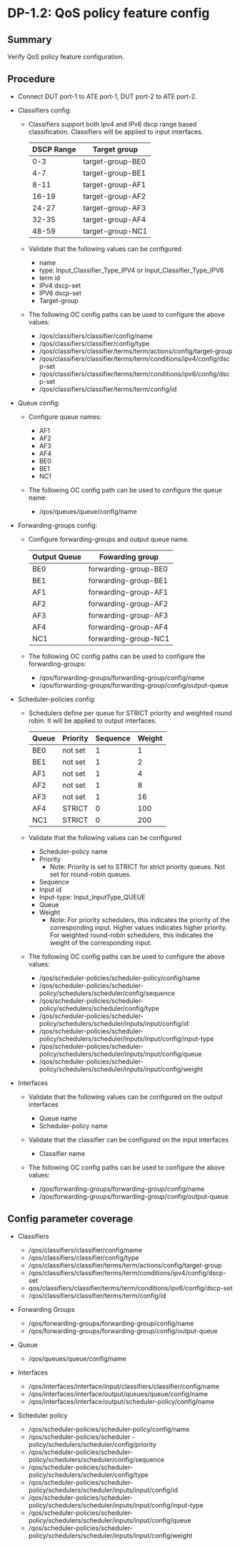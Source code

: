 # DP-1.2: QoS policy feature config

## Summary

Verify QoS policy feature configuration.

## Procedure

*   Connect DUT port-1 to ATE port-1, DUT port-2 to ATE port-2.

*   Classifiers config:

    *   Classifiers support both Ipv4 and IPv6 dscp range based classification.
        Classifiers will be applied to input interfaces.

        DSCP Range | Target group
        ---------- | ----------------
        0-3        | target-group-BE0
        4-7        | target-group-BE1
        8-11       | target-group-AF1
        16-19      | target-group-AF2
        24-27      | target-group-AF3
        32-35      | target-group-AF4
        48-59      | target-group-NC1

    *   Validate that the following values can be configured

        *   name
        *   type: Input_Classifier_Type_IPV4 or Input_Classifier_Type_IPV6
        *   term id
        *   IPv4 dscp-set
        *   IPV6 dscp-set
        *   Target-group

    *   The following OC config paths can be used to configure the above values:

        *   /qos/classifiers/classifier/config/name
        *   /qos/classifiers/classifier/config/type
        *   /qos/classifiers/classifier/terms/term/actions/config/target-group
        *   /qos/classifiers/classifier/terms/term/conditions/ipv4/config/dscp-set
        *   /qos/classifiers/classifier/terms/term/conditions/ipv6/config/dscp-set
        *   /qos/classifiers/classifier/terms/term/config/id

*   Queue config:

    *   Configure queue names:

        *   AF1
        *   AF2
        *   AF3
        *   AF4
        *   BE0
        *   BE1
        *   NC1

    *   The following OC config path can be used to configure the queue name:

        *   /qos/queues/queue/config/name

*   Forwarding-groups config:

    *   Configure forwarding-groups and output queue name.

        Output Queue | Fowarding group
        ------------ | --------------------
        BE0          | forwarding-group-BE0
        BE1          | forwarding-group-BE1
        AF1          | forwarding-group-AF1
        AF2          | forwarding-group-AF2
        AF3          | forwarding-group-AF3
        AF4          | forwarding-group-AF4
        NC1          | forwarding-group-NC1

    *   The following OC config paths can be used to configure the
        forwarding-groups:

        *   /qos/forwarding-groups/forwarding-group/config/name
        *   /qos/forwarding-groups/forwarding-group/config/output-queue

*   Scheduler-policies config:

    *   Schedulers define per queue for STRICT priority and weighted round
        robin. It will be applied to output interfaces.

        Queue | Priority | Sequence | Weight
        ----- | -------- | -------- | ------
        BE0   | not set  | 1        | 1
        BE1   | not set  | 1        | 2
        AF1   | not set  | 1        | 4
        AF2   | not set  | 1        | 8
        AF3   | not set  | 1        | 16
        AF4   | STRICT   | 0        | 100
        NC1   | STRICT   | 0        | 200

    *   Validate that the following values can be configured

        *   Scheduler-policy name
        *   Priority
            *   Note: Priority is set to STRICT for strict priority queues. Not
                set for round-robin queues.
        *   Sequence
        *   Input id
        *   Input-type: Input_InputType_QUEUE
        *   Queue
        *   Weight
            *   Note: For priority schedulers, this indicates the priority of
                the corresponding input. Higher values indicates higher
                priority. For weighted round-robin schedulers, this indicates
                the weight of the corresponding input.

    *   The following OC config paths can be used to configure the above values:

        *   /qos/scheduler-policies/scheduler-policy/config/name
        *   /qos/scheduler-policies/scheduler-policy/schedulers/scheduler/config/sequence
        *   /qos/scheduler-policies/scheduler-policy/schedulers/scheduler/config/type
        *   /qos/scheduler-policies/scheduler-policy/schedulers/scheduler/inputs/input/config/id
        *   /qos/scheduler-policies/scheduler-policy/schedulers/scheduler/inputs/input/config/input-type
        *   /qos/scheduler-policies/scheduler-policy/schedulers/scheduler/inputs/input/config/queue
        *   /qos/scheduler-policies/scheduler-policy/schedulers/scheduler/inputs/input/config/weight

*   Interfaces

    *   Validate that the following values can be configured on the output
        interfaces

        *   Queue name
        *   Scheduler-policy name

    *   Validate that the classifier can be configured on the input interfaces

        *   Classifier name

    *   The following OC config paths can be used to configure the above values:

        *   /qos/forwarding-groups/forwarding-group/config/name
        *   /qos/forwarding-groups/forwarding-group/config/output-queue

## Config parameter coverage

*   Classifiers

    *   /qos/classifiers/classifier/config/name
    *   /qos/classifiers/classifier/config/type
    *   /qos/classifiers/classifier/terms/term/actions/config/target-group
    *   /qos/classifiers/classifier/terms/term/conditions/ipv4/config/dscp-set
    *   qos/classifiers/classifier/terms/term/conditions/ipv6/config/dscp-set
    *   /qos/classifiers/classifier/terms/term/config/id

*   Forwarding Groups

    *   /qos/forwarding-groups/forwarding-group/config/name
    *   /qos/forwarding-groups/forwarding-group/config/output-queue

*   Queue

    *   /qos/queues/queue/config/name

*   Interfaces

    *   /qos/interfaces/interface/input/classifiers/classifier/config/name
    *   /qos/interfaces/interface/output/queues/queue/config/name
    *   /qos/interfaces/interface/output/scheduler-policy/config/name

*   Scheduler policy

    *   /qos/scheduler-policies/scheduler-policy/config/name
    *   /qos/scheduler-policies/scheduler
        -policy/schedulers/scheduler/config/priority
    *   /qos/scheduler-policies/scheduler-policy/schedulers/scheduler/config/sequence
    *   /qos/scheduler-policies/scheduler-policy/schedulers/scheduler/config/type
    *   /qos/scheduler-policies/scheduler-policy/schedulers/scheduler/inputs/input/config/id
    *   /qos/scheduler-policies/scheduler-policy/schedulers/scheduler/inputs/input/config/input-type
    *   /qos/scheduler-policies/scheduler-policy/schedulers/scheduler/inputs/input/config/queue
    *   /qos/scheduler-policies/scheduler-policy/schedulers/scheduler/inputs/input/config/weight
